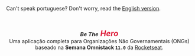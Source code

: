 Can't speak portuguese? Don't worry, read the [English version](docs/en/README.md).

<div style="text-align: center; margin: 3rem 0;">
  <h2 style="margin: 0; font-style: italic;">
    <small style="font-size: .7em">Be The</small>
    <span style="color: #dd1e3b;">Hero</span>
  </h2>
  <p style="margin: 0;">
    Uma aplicação completa para Organizações Não Governamentais (ONGs)
  </p>
  <p style="margin: 0;">
    baseado na <strong>Semana Omnistack <code>11.0</code></strong> da <a href="https://rocketseat.com.br">Rocketseat</a>.
  </p>
</div>
